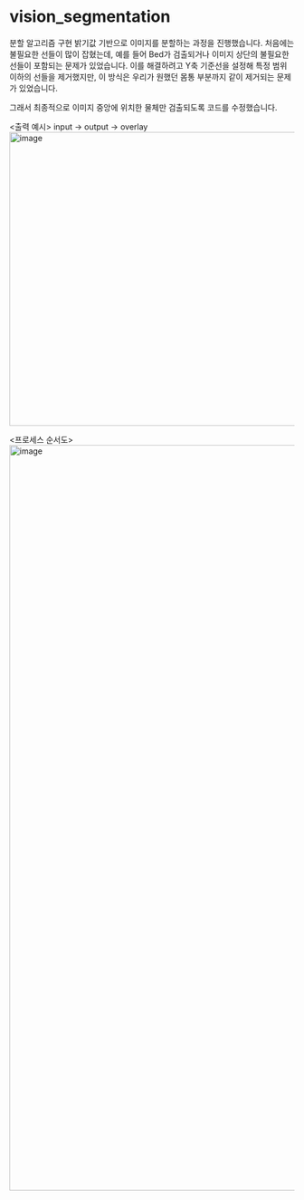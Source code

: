 # vision_segmentation
분할 알고리즘 구현
밝기값 기반으로 이미지를 분할하는 과정을 진행했습니다.
처음에는 불필요한 선들이 많이 잡혔는데, 예를 들어 Bed가 검출되거나 이미지 상단의 불필요한 선들이 포함되는 문제가 있었습니다.
이를 해결하려고 Y축 기준선을 설정해 특정 범위 이하의 선들을 제거했지만, 이 방식은 우리가 원했던 몸통 부분까지 같이 제거되는 문제가 있었습니다.

그래서 최종적으로 이미지 중앙에 위치한 물체만 검출되도록 코드를 수정했습니다.

<출력 예시>
input -> output -> overlay
<img width="1552" height="519" alt="image" src="https://github.com/user-attachments/assets/b39bbaf1-f00a-42da-8a72-77e1fcbaf795" />

<프로세스 순서도>
<img width="660" height="1317" alt="image" src="https://github.com/user-attachments/assets/63e70a63-55ef-4995-b0ed-032f56949e42" />



